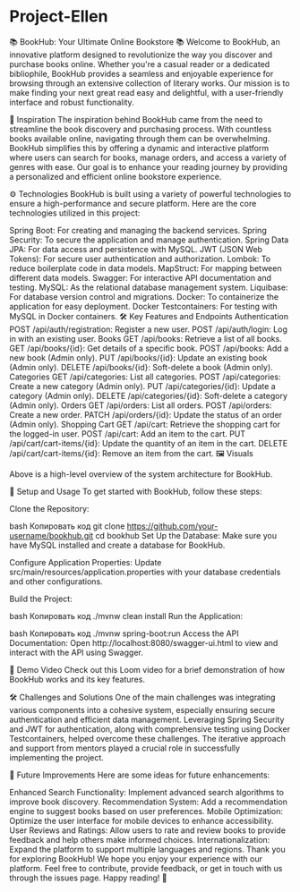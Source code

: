 # Project-Ellen
📚 BookHub: Your Ultimate Online Bookstore 📚
Welcome to BookHub, an innovative platform designed to revolutionize the way you discover and purchase books online. Whether you're a casual reader or a dedicated bibliophile, BookHub provides a seamless and enjoyable experience for browsing through an extensive collection of literary works. Our mission is to make finding your next great read easy and delightful, with a user-friendly interface and robust functionality.

🚀 Inspiration
The inspiration behind BookHub came from the need to streamline the book discovery and purchasing process. With countless books available online, navigating through them can be overwhelming. BookHub simplifies this by offering a dynamic and interactive platform where users can search for books, manage orders, and access a variety of genres with ease. Our goal is to enhance your reading journey by providing a personalized and efficient online bookstore experience.

⚙️ Technologies
BookHub is built using a variety of powerful technologies to ensure a high-performance and secure platform. Here are the core technologies utilized in this project:

Spring Boot: For creating and managing the backend services.
Spring Security: To secure the application and manage authentication.
Spring Data JPA: For data access and persistence with MySQL.
JWT (JSON Web Tokens): For secure user authentication and authorization.
Lombok: To reduce boilerplate code in data models.
MapStruct: For mapping between different data models.
Swagger: For interactive API documentation and testing.
MySQL: As the relational database management system.
Liquibase: For database version control and migrations.
Docker: To containerize the application for easy deployment.
Docker Testcontainers: For testing with MySQL in Docker containers.
🛠️ Key Features and Endpoints
Authentication
POST /api/auth/registration: Register a new user.
POST /api/auth/login: Log in with an existing user.
Books
GET /api/books: Retrieve a list of all books.
GET /api/books/{id}: Get details of a specific book.
POST /api/books: Add a new book (Admin only).
PUT /api/books/{id}: Update an existing book (Admin only).
DELETE /api/books/{id}: Soft-delete a book (Admin only).
Categories
GET /api/categories: List all categories.
POST /api/categories: Create a new category (Admin only).
PUT /api/categories/{id}: Update a category (Admin only).
DELETE /api/categories/{id}: Soft-delete a category (Admin only).
Orders
GET /api/orders: List all orders.
POST /api/orders: Create a new order.
PATCH /api/orders/{id}: Update the status of an order (Admin only).
Shopping Cart
GET /api/cart: Retrieve the shopping cart for the logged-in user.
POST /api/cart: Add an item to the cart.
PUT /api/cart/cart-items/{id}: Update the quantity of an item in the cart.
DELETE /api/cart/cart-items/{id}: Remove an item from the cart.
🖼️ Visuals

Above is a high-level overview of the system architecture for BookHub.

🏁 Setup and Usage
To get started with BookHub, follow these steps:

Clone the Repository:

bash
Копировать код
git clone https://github.com/your-username/bookhub.git
cd bookhub
Set Up the Database:
Make sure you have MySQL installed and create a database for BookHub.

Configure Application Properties:
Update src/main/resources/application.properties with your database credentials and other configurations.

Build the Project:

bash
Копировать код
./mvnw clean install
Run the Application:

bash
Копировать код
./mvnw spring-boot:run
Access the API Documentation:
Open http://localhost:8080/swagger-ui.html to view and interact with the API using Swagger.

🎥 Demo Video
Check out this Loom video for a brief demonstration of how BookHub works and its key features.

🛠️ Challenges and Solutions
One of the main challenges was integrating various components into a cohesive system, especially ensuring secure authentication and efficient data management. Leveraging Spring Security and JWT for authentication, along with comprehensive testing using Docker Testcontainers, helped overcome these challenges. The iterative approach and support from mentors played a crucial role in successfully implementing the project.

🌟 Future Improvements
Here are some ideas for future enhancements:

Enhanced Search Functionality: Implement advanced search algorithms to improve book discovery.
Recommendation System: Add a recommendation engine to suggest books based on user preferences.
Mobile Optimization: Optimize the user interface for mobile devices to enhance accessibility.
User Reviews and Ratings: Allow users to rate and review books to provide feedback and help others make informed choices.
Internationalization: Expand the platform to support multiple languages and regions.
Thank you for exploring BookHub! We hope you enjoy your experience with our platform. Feel free to contribute, provide feedback, or get in touch with us through the issues page. Happy reading! 📖


